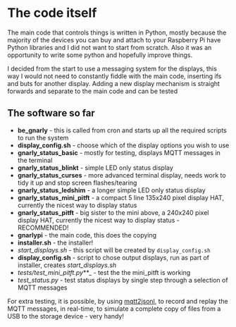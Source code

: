 # The code itself

The main code that controls things is written in Python, mostly because the majority of the devices you can buy and attach to your Raspberry Pi have Python libraries and I did not want to start from scratch. Also it was an opportunity to write some python and hopefully improve things.

I decided from the start to use a messaging system for the displays, this way I would not need to constantly fiddle with the main code, inserting ifs and buts for another display. Adding a new display mechanism is straight forwards and separate to the main code and can be tested  

## The software so far

- **be_gnarly** - this is called from cron and starts up all the required scripts to run the system
- **display_config.sh** - choose which of the display options you wish to use
- **gnarly_status_basic** - mostly for testing, displays MQTT messages in the terminal
- **gnarly_status_blinkt** - simple LED only status display 
- **gnarly_status_curses** - more advanced terminal display, needs work to tidy it up and stop screen flashes/tearing
- **gnarly_status_ledshim** - a longer simple LED only status display
- **gnarly_status_mini_pitft** - a compact 5 line 135x240 pixel display HAT, currently the nicest way to display status 
- **gnarly_status_pitft** - big sister to the mini above, a 240x240 pixel display HAT, currently the nicest way to display status - RECOMMENDED!
- **gnarlypi** - the main code, this does the copying
- **installer.sh** - the installer!
- _start_displays.sh_ - this script will be created by `display_config.sh` 
- **display_config.sh** - script to chose output displays, run as part of installer, creates _start_displays.sh_
- _tests/test_mini_pitft.py_**_ - test the the mini_pitft is working
- _test_status.py_ - test status displays by single step through a selection of MQTT messages

For extra testing, it is possible, by using [mqtt2jsonl](https://github.com/27escape/mqtt2jsonl), to record and replay the MQTT messages, in real-time, to simulate a complete copy of files from a USB to the storage device - very handy!
